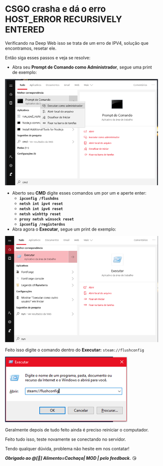 # CSGO crasha e dá o erro HOST\_ERROR RECURSIVELY ENTERED

Verificando na Deep Web isso se trata de um erro de IPV4, solução que encontramos, resetar ele.

Então siga esses passos e veja se resolve:

* Abra seu **Prompt de Comando como Administrador**, segue uma print de exemplo: 

![Prompt de Comand](../../.gitbook/assets/image%20%284%29.png)

* Aberto seu **CMD** digite esses comandos um por um e aperte enter: 
  * **`ipconfig /flushdns`**
  * **`netsh int ipv4 reset`**
  * **`netsh int ipv6 reset`**
  * **`netsh winhttp reset`**
  * **`proxy netsh winsock reset`**
  * **`ipconfig /registerdns`**
* Abra agora o **Executar**, segue um print de exemplo: 

![OBS: Caso queira um atalho, basta clicar em seu teclado Win+R.](../../.gitbook/assets/image%20%283%29.png)

Feito isso digite o comando dentro do **Executar:** `steam://flushconfig`

![](../../.gitbook/assets/image.png)

Geralmente depois de tudo feito ainda é preciso reiniciar o computador.

Feito tudo isso, teste novamente se conectando no servidor. 

Tendo qualquer dúvida, problema não hesite em nos contatar!

_**Obrigado ao @\[💎\] Alimento=Cachaça\| MOD \| pelo feedback.**_ 😘 

